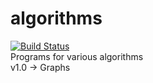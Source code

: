 # algorithms  
[![Build Status](https://travis-ci.org/aayush26/algorithms.svg?branch=master)](https://travis-ci.org/aayush26/algorithms)  
Programs for various algorithms  
v1.0 -> Graphs  
